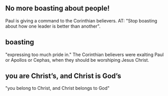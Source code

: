 ## No more boasting about people! ##

Paul is giving a command to the Corinthian believers. AT: "Stop boasting about how one leader is better than another".

## boasting ##

"expressing too much pride in."  The Corinthian believers were exalting Paul or Apollos or Cephas, when they should be worshiping Jesus Christ.

## you are Christ’s, and Christ is God’s ##

"you belong to Christ, and Christ belongs to God"